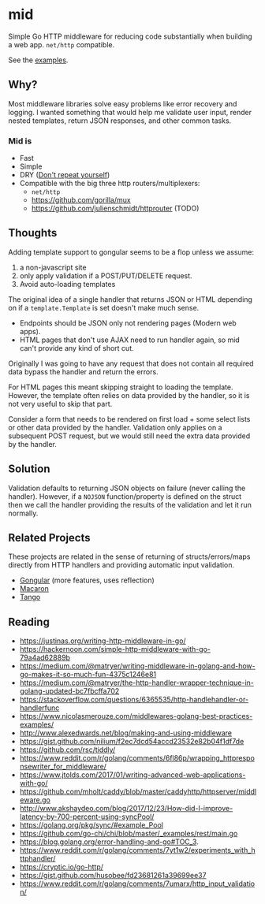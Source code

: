 # mid

Simple Go HTTP middleware for reducing code substantially when building a web app. `net/http` compatible.

See the [examples](https://github.com/Xeoncross/mid/tree/master/examples).

## Why?

Most middleware libraries solve easy problems like error recovery and logging. I wanted something that would help me validate user input, render nested templates, return JSON responses, and other common tasks.

### Mid is

- Fast
- Simple
- DRY ([Don't repeat yourself](https://en.wikipedia.org/wiki/Don%27t_repeat_yourself))
- Compatible with the big three http routers/multiplexers:
  - `net/http`
  - https://github.com/gorilla/mux
  - https://github.com/julienschmidt/httprouter (TODO)

## Thoughts

Adding template support to gongular seems to be a flop unless we assume:

1. a non-javascript site
2. only apply validation if a POST/PUT/DELETE request.
3. Avoid auto-loading templates

The original idea of a single handler that returns JSON or HTML depending on if
a `template.Template` is set doesn't make much sense.

- Endpoints should be JSON only not rendering pages (Modern web apps).
- HTML pages that don't use AJAX need to run handler again, so mid can't provide
  any kind of short cut.

Originally I was going to have any request that does not contain all required data
bypass the handler and return the errors.

For HTML pages this meant skipping straight to loading the template. However,
the template often relies on data provided by the handler, so it is not very
useful to skip that part.

Consider a form that needs to be rendered on first load + some select lists or
other data provided by the handler. Validation only applies on a subsequent POST
request, but we would still need the extra data provided by the handler.

## Solution

Validation defaults to returning JSON objects on failure (never calling the
handler). However, if a `NOJSON` function/property is defined on the struct then
we call the handler providing the results of the validation and let it run
normally.



## Related Projects

These projects are related in the sense of returning of structs/errors/maps directly from HTTP handlers and providing automatic input validation.

- [Gongular](https://github.com/mustafaakin/gongular#how-to-use) (more features, uses reflection)
- [Macaron](https://go-macaron.com/docs/intro/core_concepts)
- [Tango](https://github.com/lunny/tango)


## Reading

- https://justinas.org/writing-http-middleware-in-go/
- https://hackernoon.com/simple-http-middleware-with-go-79a4ad62889b
- https://medium.com/@matryer/writing-middleware-in-golang-and-how-go-makes-it-so-much-fun-4375c1246e81
- https://medium.com/@matryer/the-http-handler-wrapper-technique-in-golang-updated-bc7fbcffa702
- https://stackoverflow.com/questions/6365535/http-handlehandler-or-handlerfunc
- https://www.nicolasmerouze.com/middlewares-golang-best-practices-examples/
- http://www.alexedwards.net/blog/making-and-using-middleware
- https://gist.github.com/nilium/f2ec7dcd54accd23532e82b04f1df7de
- https://github.com/rsc/tiddly/
- https://www.reddit.com/r/golang/comments/6fl86p/wrapping_httpresponsewriter_for_middleware/
- https://www.jtolds.com/2017/01/writing-advanced-web-applications-with-go/
- https://github.com/mholt/caddy/blob/master/caddyhttp/httpserver/middleware.go
- http://www.akshaydeo.com/blog/2017/12/23/How-did-I-improve-latency-by-700-percent-using-syncPool/
- https://golang.org/pkg/sync/#example_Pool
- https://github.com/go-chi/chi/blob/master/_examples/rest/main.go
- https://blog.golang.org/error-handling-and-go#TOC_3.
- https://www.reddit.com/r/golang/comments/7yt1w2/experiments_with_httphandler/
- https://cryptic.io/go-http/
- https://gist.github.com/husobee/fd23681261a39699ee37
- https://www.reddit.com/r/golang/comments/7umarx/http_input_validation/
